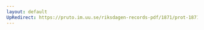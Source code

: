 ```yaml
---
layout: default
UpRedirect: https://pruto.im.uu.se/riksdagen-records-pdf/1871/prot-1871--fk--425/prot-1871--fk--425_016.pdf
---
```

